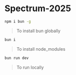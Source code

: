 # Spectrum-2025

```bash
npm i bun -g
```
> To install bun globally 
```bash
bun i 
```
> To install node_modules
```bash
bun run dev
```
> To run locally 

